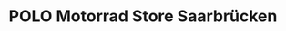 ---
title: "POLO Motorrad Store Saarbrücken"
url: /saarbruecken/polo-motorrad-store-saarbruecken/
shop: Motorrad
---